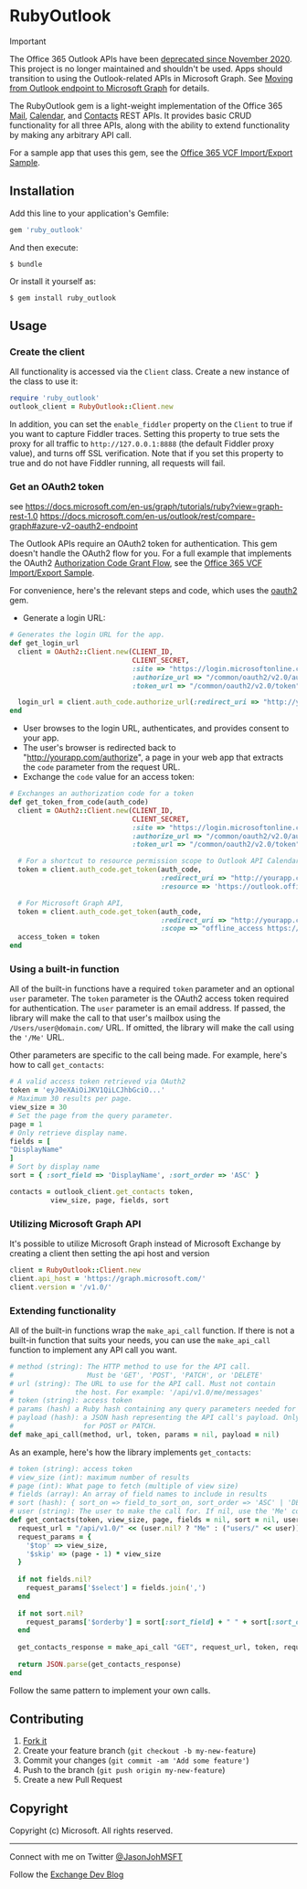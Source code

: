 # RubyOutlook

> [!IMPORTANT]
> The Office 365 Outlook APIs have been [deprecated since November 2020](https://devblogs.microsoft.com/microsoft365dev/outlook-rest-api-v2-0-deprecation-notice/). This project is no longer maintained and shouldn't be used. Apps should transition to using the Outlook-related APIs in Microsoft Graph. See [Moving from Outlook endpoint to Microsoft Graph](https://learn.microsoft.com/outlook/rest/compare-graph#moving-from-outlook-endpoint-to-microsoft-graph) for details.

The RubyOutlook gem is a light-weight implementation of the Office 365 [Mail](https://msdn.microsoft.com/office/office365/APi/mail-rest-operations), [Calendar](https://msdn.microsoft.com/office/office365/APi/calendar-rest-operations), and [Contacts](https://msdn.microsoft.com/office/office365/APi/contacts-rest-operations) REST APIs. It provides basic CRUD functionality for all three APIs, along with the ability to extend functionality by making any arbitrary API call.

For a sample app that uses this gem, see the [Office 365 VCF Import/Export Sample](https://github.com/jasonjoh/o365-vcftool).

## Installation

Add this line to your application's Gemfile:

```ruby
gem 'ruby_outlook'
```

And then execute:

    $ bundle

Or install it yourself as:

    $ gem install ruby_outlook

## Usage

### Create the client

All functionality is accessed via the `Client` class. Create a new instance of the class to use it:

```ruby
require 'ruby_outlook'
outlook_client = RubyOutlook::Client.new
```

In addition, you can set the `enable_fiddler` property on the `Client` to true if you want to capture Fiddler traces. Setting this property to true sets the proxy for all traffic to `http://127.0.0.1:8888` (the default Fiddler proxy value), and turns off SSL verification. Note that if you set this property to true and do not have Fiddler running, all requests will fail.

### Get an OAuth2 token ###

see https://docs.microsoft.com/en-us/graph/tutorials/ruby?view=graph-rest-1.0
https://docs.microsoft.com/en-us/outlook/rest/compare-graph#azure-v2-oauth2-endpoint

The Outlook APIs require an OAuth2 token for authentication. This gem doesn't handle the OAuth2 flow for you. For a full example that implements the OAuth2 [Authorization Code Grant Flow](https://msdn.microsoft.com/en-us/library/azure/dn645542.aspx), see the [Office 365 VCF Import/Export Sample](https://github.com/jasonjoh/o365-vcftool).

For convenience, here's the relevant steps and code, which uses the [oauth2](https://rubygems.org/gems/oauth2) gem.

- Generate a login URL:
```ruby
# Generates the login URL for the app.
def get_login_url
  client = OAuth2::Client.new(CLIENT_ID,
                              CLIENT_SECRET,
                              :site => "https://login.microsoftonline.com",
                              :authorize_url => "/common/oauth2/v2.0/authorize",
                              :token_url => "/common/oauth2/v2.0/token")

  login_url = client.auth_code.authorize_url(:redirect_uri => "http://yourapp.com/authorize")
end
```
- User browses to the login URL, authenticates, and provides consent to your app.
- The user's browser is redirected back to "http://yourapp.com/authorize", a page in your web app that extracts the `code` parameter from the request URL.
- Exchange the `code` value for an access token:
```ruby
# Exchanges an authorization code for a token
def get_token_from_code(auth_code)
  client = OAuth2::Client.new(CLIENT_ID,
                              CLIENT_SECRET,
                              :site => "https://login.microsoftonline.com",
                              :authorize_url => "/common/oauth2/v2.0/authorize",
                              :token_url => "/common/oauth2/v2.0/token")

  # For a shortcut to resource permission scope to Outlook API Calendar.ReadWrite, you can use `resource`
  token = client.auth_code.get_token(auth_code,
                                     :redirect_uri => "http://yourapp.com/authorize",
                                     :resource => 'https://outlook.office365.com')

  # For Microsoft Graph API,
  token = client.auth_code.get_token(auth_code,
                                     :redirect_uri => "http://yourapp.com/authorize",
                                     :scope => "offline_access https://graph.microsoft.com/Calendars.ReadWrite")
  access_token = token
end
```

### Using a built-in function

All of the built-in functions have a required `token` parameter and an optional `user` parameter. The `token` parameter is the OAuth2 access token required for authentication. The `user` parameter is an email address. If passed, the library will make the call to that user's mailbox using the `/Users/user@domain.com/` URL. If omitted, the library will make the call using the `'/Me'` URL.

Other parameters are specific to the call being made. For example, here's how to call `get_contacts`:

```ruby
# A valid access token retrieved via OAuth2
token = 'eyJ0eXAiOiJKV1QiLCJhbGciO...'
# Maximum 30 results per page.
view_size = 30
# Set the page from the query parameter.
page = 1
# Only retrieve display name.
fields = [
"DisplayName"
]
# Sort by display name
sort = { :sort_field => 'DisplayName', :sort_order => 'ASC' }

contacts = outlook_client.get_contacts token,
          view_size, page, fields, sort
```

### Utilizing Microsoft Graph API

It's possible to utilize Microsoft Graph instead of Microsoft Exchange by creating a client then setting the api host and version
```ruby
client = RubyOutlook::Client.new
client.api_host = 'https://graph.microsoft.com/'
client.version = '/v1.0/'
```


### Extending functionality

All of the built-in functions wrap the `make_api_call` function. If there is not a built-in function that suits your needs, you can use the `make_api_call` function to implement any API call you want.

```ruby
# method (string): The HTTP method to use for the API call. 
#                  Must be 'GET', 'POST', 'PATCH', or 'DELETE'
# url (string): The URL to use for the API call. Must not contain
#               the host. For example: '/api/v1.0/me/messages'
# token (string): access token
# params (hash) a Ruby hash containing any query parameters needed for the API call
# payload (hash): a JSON hash representing the API call's payload. Only used
#                 for POST or PATCH.
def make_api_call(method, url, token, params = nil, payload = nil)
```

As an example, here's how the library implements `get_contacts`:

```ruby
# token (string): access token
# view_size (int): maximum number of results
# page (int): What page to fetch (multiple of view size)
# fields (array): An array of field names to include in results
# sort (hash): { sort_on => field_to_sort_on, sort_order => 'ASC' | 'DESC' }
# user (string): The user to make the call for. If nil, use the 'Me' constant.
def get_contacts(token, view_size, page, fields = nil, sort = nil, user = nil)
  request_url = "/api/v1.0/" << (user.nil? ? "Me" : ("users/" << user)) << "/Contacts"
  request_params = {
    '$top' => view_size,
    '$skip' => (page - 1) * view_size
  }
  
  if not fields.nil?
    request_params['$select'] = fields.join(',')
  end 
  
  if not sort.nil?
    request_params['$orderby'] = sort[:sort_field] + " " + sort[:sort_order]
  end
  
  get_contacts_response = make_api_call "GET", request_url, token, request_params
  
  return JSON.parse(get_contacts_response)
end
```

Follow the same pattern to implement your own calls.

## Contributing

1. [Fork it](https://github.com/jasonjoh/ruby_outlook/fork)
2. Create your feature branch (`git checkout -b my-new-feature`)
3. Commit your changes (`git commit -am 'Add some feature'`)
4. Push to the branch (`git push origin my-new-feature`)
5. Create a new Pull Request

## Copyright ##

Copyright (c) Microsoft. All rights reserved.

----------
Connect with me on Twitter [@JasonJohMSFT](https://twitter.com/JasonJohMSFT)

Follow the [Exchange Dev Blog](http://blogs.msdn.com/b/exchangedev/)
